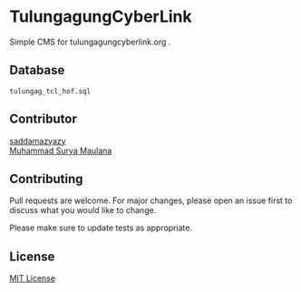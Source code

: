 # TulungagungCyberLink
 Simple CMS for tulungagungcyberlink.org .
 
## Database
```
tulungag_tcl_hof.sql
```
## Contributor
[saddamazyazy](https://github.com/saddamazyazy)<br>
[Muhammad Surya Maulana](https://github.com/suryamaulana)

## Contributing
Pull requests are welcome. For major changes, please open an issue first to discuss what you would like to change.

Please make sure to update tests as appropriate.

## License
[MIT License](https://choosealicense.com/licenses/mit/)
